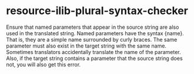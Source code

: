 # resource-ilib-plural-syntax-checker

Ensure that named parameters that appear in the source string are also used in the
translated string. Named parameters have the syntax {name}. That is, they are a
simple name surrounded by curly braces. The same parameter must also exist in the
target string with the same name. Sometimes translators accidentally translate
the name of the parameter. Also, if the target string contains a parameter that
the source string does not, you will also get this error.